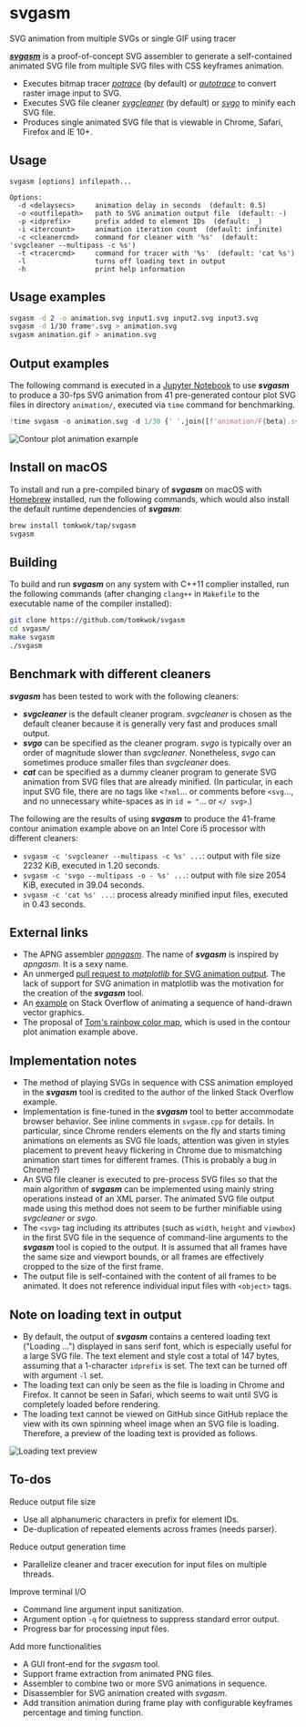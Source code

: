 # svgasm

SVG animation from multiple SVGs or single GIF using tracer

[***svgasm***](https://github.com/tomkwok/svgasm) is a proof-of-concept SVG assembler to generate a self-contained animated SVG file from multiple SVG files with CSS keyframes animation.

- Executes bitmap tracer [*potrace*](http://potrace.sourceforge.net/) (by default) or [*autotrace*](https://github.com/autotrace/autotrace) to convert raster image input to SVG.
- Executes SVG file cleaner [*svgcleaner*](https://github.com/RazrFalcon/svgcleaner) (by default) or [*svgo*](https://github.com/svg/svgo) to minify each SVG file.
- Produces single animated SVG file that is viewable in Chrome, Safari, Firefox and IE 10+.

## Usage

```
svgasm [options] infilepath...

Options:
  -d <delaysecs>     animation delay in seconds  (default: 0.5)
  -o <outfilepath>   path to SVG animation output file  (default: -)
  -p <idprefix>      prefix added to element IDs  (default: _)
  -i <itercount>     animation iteration count  (default: infinite)
  -c <cleanercmd>    command for cleaner with '%s'  (default: 'svgcleaner --multipass -c %s')
  -t <tracercmd>     command for tracer with '%s'  (default: 'cat %s')
  -l                 turns off loading text in output
  -h                 print help information
```

## Usage examples

```sh
svgasm -d 2 -o animation.svg input1.svg input2.svg input3.svg
svgasm -d 1/30 frame*.svg > animation.svg
svgasm animation.gif > animation.svg
```

## Output examples

The following command is executed in a [Jupyter Notebook](https://jupyter.org/) to use ***svgasm*** to produce a 30-fps SVG animation from 41 pre-generated contour plot SVG files in directory `animation/`, executed via `time` command for benchmarking.

```python
!time svgasm -o animation.svg -d 1/30 {' '.join([f'animation/F{beta}.svg' for beta in betas])}
```

![Contour plot animation example](examples/contour_f_beta_animation.svg)

## Install on macOS

To install and run a pre-compiled binary of ***svgasm*** on macOS with [Homebrew](https://brew.sh/) installed, run the following commands, which would also install the default runtime dependencies of ***svgasm***:

```sh
brew install tomkwok/tap/svgasm
svgasm
```

## Building

To build and run ***svgasm*** on any system with C++11 complier installed, run the following commands (after changing `clang++` in `Makefile` to the executable name of the compiler installed):

```sh
git clone https://github.com/tomkwok/svgasm
cd svgasm/
make svgasm
./svgasm
```

## Benchmark with different cleaners

***svgasm*** has been tested to work with the following cleaners:

- ***svgcleaner*** is the default cleaner program. *svgcleaner* is chosen as the default cleaner because it is generally very fast and produces small output.
- ***svgo*** can be specified as the cleaner program. *svgo* is typically over an order of magnitude slower than *svgcleaner*. Nonetheless, *svgo* can sometimes produce smaller files than *svgcleaner* does.
- ***cat*** can be specified as a dummy cleaner program to generate SVG animation from SVG files that are already minified. (In particular, in each input SVG file, there are no tags like `<?xml`... or comments before `<svg`..., and no unnecessary white-spaces as in `id = "`... or `</ svg>`.)

The following are the results of using ***svgasm*** to produce the 41-frame contour animation example above on an Intel Core i5 processor with different cleaners:

- `svgasm -c 'svgcleaner --multipass -c %s' ...`: output with file size 2232 KiB, executed in 1.20 seconds.
- `svgasm -c 'svgo --multipass -o - %s' ...`: output with file size 2054 KiB, executed in 39.04 seconds.
- `svgasm -c 'cat %s' ...`: process already minified input files, executed in 0.43 seconds.


## External links

- The APNG assembler [*apngasm*](https://github.com/apngasm/apngasm). The name of ***svgasm*** is inspired by *apngasm*. It is a sexy name.
- An unmerged [pull request to *matplotlib* for SVG animation output](https://github.com/matplotlib/matplotlib/pull/4255). The lack of support for SVG animation in matplotlib was the motivation for the creation of the ***svgasm*** tool.
- An [example](https://stackoverflow.com/questions/48893587/simple-animate-multiple-svgs-in-sequence-like-a-looping-gif) on Stack Overflow of animating a sequence of hand-drawn vector graphics.
- The proposal of [Tom's rainbow color map](https://tomkwok.com/posts/color-maps/), which is used in the contour plot animation example above.

## Implementation notes

- The method of playing SVGs in sequence with CSS animation employed in the ***svgasm*** tool is credited to the author of the linked Stack Overflow example.
- Implementation is fine-tuned in the ***svgasm*** tool to better accommodate browser behavior. See inline comments in `svgasm.cpp` for details. In particular, since Chrome renders elements on the fly and starts timing animations on elements as SVG file loads, attention was given in styles placement to prevent heavy flickering in Chrome due to mismatching animation start times for different frames. (This is probably a bug in Chrome?)
- An SVG file cleaner is executed to pre-process SVG files so that the main algorithm of ***svgasm*** can be implemented using mainly string operations instead of an XML parser. The animated SVG file output made using this method does not seem to be further minifiable using *svgcleaner* or *svgo*.
- The `<svg>` tag including its attributes (such as `width`, `height` and `viewbox`) in the first SVG file in the sequence of command-line arguments to the ***svgasm*** tool is copied to the output. It is assumed that all frames have the same size and viewport bounds, or all frames are effectively cropped to the size of the first frame.
- The output file is self-contained with the content of all frames to be animated. It does not reference individual input files with `<object>` tags.

## Note on loading text in output

- By default, the output of ***svgasm*** contains a centered loading text ("Loading ...") displayed in sans serif font, which is especially useful for a large SVG file. The text element and style cost a total of 147 bytes, assuming that a 1-character `idprefix` is set. The text can be turned off with argument `-l` set.
- The loading text can only be seen as the file is loading in Chrome and Firefox. It cannot be seen in Safari, which seems to wait until SVG is completely loaded before rendering.
- The loading text cannot be viewed on GitHub since GitHub replace the view with its own spinning wheel image when an SVG file is loading. Therefore, a preview of the loading text is provided as follows.

![Loading text preview](readme/loading_text.svg)

## To-dos

Reduce output file size
- Use all alphanumeric characters in prefix for element IDs.
- De-duplication of repeated elements across frames (needs parser).

Reduce output generation time
- Parallelize cleaner and tracer execution for input files on multiple threads.

Improve terminal I/O
- Command line argument input sanitization.
- Argument option `-q` for quietness to suppress standard error output.
- Progress bar for processing input files.

Add more functionalities
- A GUI front-end for the *svgasm* tool.
- Support frame extraction from animated PNG files.
- Assembler to combine two or more SVG animations in sequence.
- Disassembler for SVG animation created with *svgasm*.
- Add transition animation during frame play with configurable keyframes percentage and timing function.

